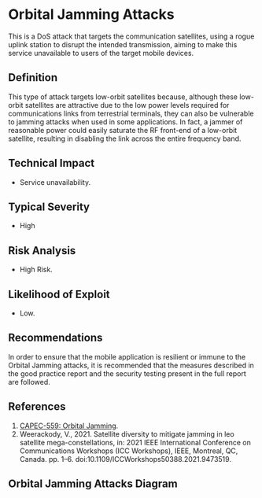 # Orbital Jamming Attacks

This is a DoS attack that targets the communication satellites, using a rogue uplink station to disrupt the intended transmission, aiming to make this service unavailable to users of the target mobile devices.

## Definition

 This type of attack targets low-orbit satellites because, although these low-orbit satellites are attractive due to the low power levels required for communications links from terrestrial terminals, they can also be vulnerable to jamming attacks when used in some applications. In fact, a jammer of reasonable power could easily saturate the RF front-end of a low-orbit satellite, resulting in disabling the link across the entire frequency band. 
 
## Technical Impact

 * Service unavailability.

## Typical Severity

 * High

## Risk Analysis

 * High Risk.

## Likelihood of Exploit

 * Low.

## Recommendations

In order to ensure that the mobile application is resilient or immune to the Orbital Jamming attacks, it is recommended that the measures described in the good practice report and the security testing present in the full report are followed.

## References
1. [CAPEC-559: Orbital Jamming](https://capec.mitre.org/data/definitions/559.html).
2. Weerackody, V., 2021. Satellite diversity to mitigate jamming in leo satellite mega-constellations, in: 2021 IEEE International Conference on Communications Workshops (ICC Workshops), IEEE, Montreal, QC, Canada. pp. 1–6. doi:10.1109/ICCWorkshops50388.2021.9473519.

## Orbital Jamming Attacks Diagram
